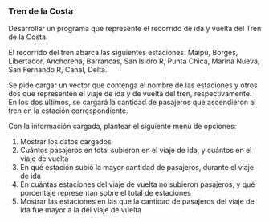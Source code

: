 ### Tren de la Costa

Desarrollar un programa que represente el recorrido de ida y vuelta del Tren de la Costa.

El recorrido del tren abarca las siguientes estaciones: Maipú, Borges, Libertador, Anchorena, Barrancas, San Isidro R, Punta Chica, Marina Nueva, San Fernando R, Canal, Delta.

Se pide cargar un vector que contenga el nombre de las estaciones y otros dos que representen el viaje de ida y de vuelta del tren, respectivamente. En los dos últimos, se cargará la cantidad de pasajeros que ascendieron al tren en la estación correspondiente.

Con la información cargada, plantear el siguiente menú de opciones:

1. Mostrar los datos cargados
2. Cuántos pasajeros en total subieron en el viaje de ida, y cuántos en el viaje de vuelta
3. En qué estación subió la mayor cantidad de pasajeros, durante el viaje de ida
4. En cuántas estaciones del viaje de vuelta no subieron pasajeros, y qué porcentaje representan sobre el total de estaciones
5. Mostrar las estaciones en las que la cantidad de pasajeros del viaje de ida fue mayor a la del viaje de vuelta